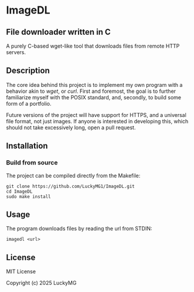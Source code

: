 # ImageDL
## File downloader written in C
A purely C-based wget-like tool that downloads files from remote HTTP servers.

## Description
The core idea behind this project is to implement my own program with a behavior akin to *wget*, or *curl*.
First and foremost, the goal is to further familiarize myself with the POSIX standard, and, secondly, to build some form of a portfolio.

Future versions of the project will have support for HTTPS, and a universal file format, not just images.
If anyone is interested in developing this, which should not take excessively long, open a pull request.

## Installation

### Build from source
The project can be compiled directly from the Makefile:
```
git clone https://github.com/LuckyMG1/ImageDL.git
cd ImageDL
sudo make install
```
## Usage
The program downloads files by reading the url from STDIN:
```
imagedl <url>
```
## License
MIT License

Copyright (c) 2025 LuckyMG 
